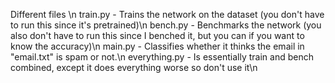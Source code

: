 Different files
\n
train.py - Trains the network on the dataset (you don't have to run this since it's pretrained)\n
bench.py - Benchmarks the network (you also don't have to run this since I benched it, but you can if you want to know the accuracy)\n
main.py - Classifies whether it thinks the email in "email.txt" is spam or not.\n
everything.py - Is essentially train and bench combined, except it does everything worse so don't use it\n
